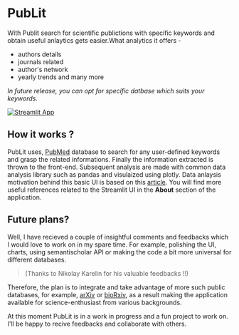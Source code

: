 # PubLit
With Publit search for scientific publictions with specific keywords and obtain useful anlaytics gets easier.What analytics it offers -
- authors details
- journals related
- author's network  
- yearly trends and many more

*In future release, you can opt for specific datbase which suits your keywords.*

[![Streamlit App](https://static.streamlit.io/badges/streamlit_badge_black_white.svg)](https://share.streamlit.io/avratanubiswas/publit/main/publit.py)

## How it works ?
PubLit uses, [PubMed](https://pubmed.ncbi.nlm.nih.gov/) database to search for any user-defined keywords and grasp the related informations. Finally the information extracted is thrown to the front-end. Subsequent analysis are made with common data analysis library such as pandas and visulaized using plotly. Data anlaysis motivation behind this basic UI is based on this [article](https://towardsdatascience.com/network-analysis-to-quickly-get-insight-into-an-academic-field-with-python-cd891717d547). You will find more useful references related to the Streamlit UI in the **About** section of the application.

## Future plans?
Well, I have recieved a couple of insightful comments and feedbacks which I would love to work on in my spare time. For example, polishing the UI, charts, using semantischolar API or making the code a bit more universal for different databases.
>(Thanks to Nikolay Karelin for his valuable feedbacks !!)

Therefore, the plan is to integrate and take advantage of more such public databases, for example, [arXiv](https://arxiv.org/help/api/index) or [bioRxiv](https://api.biorxiv.org/), as a result making the application available for science-enthusiast from various backgrounds.

At this moment PubLit is in a work in progress and a fun project to work on. I'll be happy to recive feedbacks and collaborate with others. 



